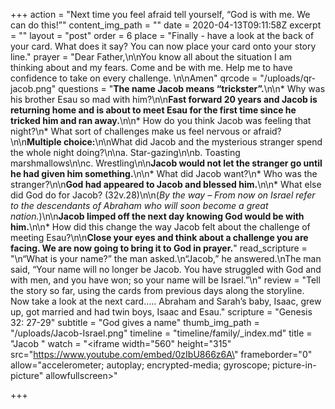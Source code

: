 +++
action = "Next time you feel afraid tell yourself, “God is with me. We can do this!”"
content_img_path = ""
date = 2020-04-13T09:11:58Z
excerpt = ""
layout = "post"
order = 6
place = "Finally - have a look at the back of your card. What does it say? You can now place your card onto your story line."
prayer = "Dear Father,\n\nYou know all about the situation I am thinking about and my fears. Come and be with me. Help me to have confidence to take on every challenge. \n\nAmen"
qrcode = "/uploads/qr-jacob.png"
questions = "**The name Jacob means “trickster”.**\n\n* Why was his brother Esau so mad with him?\n\n**Fast forward 20 years and Jacob is returning home and is about to meet Esau for the first time since he tricked him and ran away.**\n\n* How do you think Jacob was feeling that night?\n* What sort of challenges make us feel nervous or afraid?\n\n**Multiple choice:**\n\nWhat did Jacob and the mysterious stranger spend the whole night doing?\n\na. Star-gazing\n\nb. Toasting marshmallows\n\nc. Wrestling\n\n**Jacob would not let the stranger go until he had given him something.**\n\n* What did Jacob want?\n* Who was the stranger?\n\n**God had appeared to Jacob and blessed him.**\n\n* What else did God do for Jacob? (32v.28)\n\n(_By the way – From now on Israel refer to the descendants of Abraham who will soon become a great nation._)\n\n**Jacob limped off the next day knowing God would be with him.**\n\n* How did this change the way Jacob felt about the challenge of meeting Esau?\n\n**Close your eyes and think about a challenge you are facing. We are now going to bring it to God in prayer.**"
read_scripture = "\n“What is your name?” the man asked.\n“Jacob,” he answered.\nThe man said, “Your name will no longer be Jacob. You have struggled with God and with men, and you have won; so your name will be Israel.”\n"
review = "Tell the story so far, using the cards from previous days along the storyline. Now take a look at the next card….. Abraham and Sarah’s baby, Isaac, grew up, got married and had twin boys, Isaac and Esau."
scripture = "Genesis 32: 27-29"
subtitle = "God gives a name"
thumb_img_path = "/uploads/Jacob-Israel.png"
timeline = "timeline/family/_index.md"
title = "Jacob "
watch = "<iframe width=\"560\" height=\"315\" src=\"https://www.youtube.com/embed/0zIbU866z6A\" frameborder=\"0\" allow=\"accelerometer; autoplay; encrypted-media; gyroscope; picture-in-picture\" allowfullscreen></iframe>"

+++
